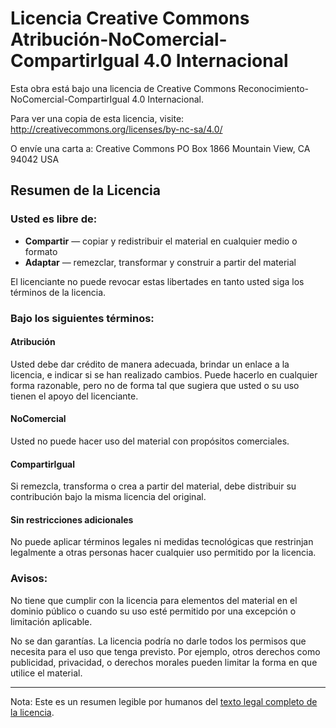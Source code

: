 # Licencia Creative Commons Atribución-NoComercial-CompartirIgual 4.0 Internacional

Esta obra está bajo una licencia de Creative Commons Reconocimiento-NoComercial-CompartirIgual 4.0 Internacional.

Para ver una copia de esta licencia, visite:
http://creativecommons.org/licenses/by-nc-sa/4.0/

O envíe una carta a:
Creative Commons
PO Box 1866
Mountain View, CA 94042
USA

## Resumen de la Licencia

### Usted es libre de:

- **Compartir** — copiar y redistribuir el material en cualquier medio o formato
- **Adaptar** — remezclar, transformar y construir a partir del material

El licenciante no puede revocar estas libertades en tanto usted siga los términos de la licencia.

### Bajo los siguientes términos:

#### Atribución

Usted debe dar crédito de manera adecuada, brindar un enlace a la licencia, e indicar si se han realizado cambios. Puede hacerlo en cualquier forma razonable, pero no de forma tal que sugiera que usted o su uso tienen el apoyo del licenciante.

#### NoComercial

Usted no puede hacer uso del material con propósitos comerciales.

#### CompartirIgual

Si remezcla, transforma o crea a partir del material, debe distribuir su contribución bajo la misma licencia del original.

#### Sin restricciones adicionales

No puede aplicar términos legales ni medidas tecnológicas que restrinjan legalmente a otras personas hacer cualquier uso permitido por la licencia.

### Avisos:

No tiene que cumplir con la licencia para elementos del material en el dominio público o cuando su uso esté permitido por una excepción o limitación aplicable.

No se dan garantías. La licencia podría no darle todos los permisos que necesita para el uso que tenga previsto. Por ejemplo, otros derechos como publicidad, privacidad, o derechos morales pueden limitar la forma en que utilice el material.

---

Nota: Este es un resumen legible por humanos del [texto legal completo de la licencia](https://creativecommons.org/licenses/by-nc-sa/4.0/legalcode.es).
